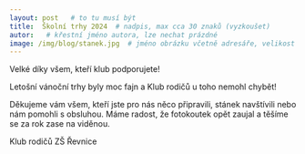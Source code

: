 ```yaml
---
layout: post   # to tu musí být
title:  Školní trhy 2024  # nadpis, max cca 30 znaků (vyzkoušet)
autor:   # křestní jméno autora, lze nechat prázdné
image: /img/blog/stanek.jpg  # jméno obrázku včetně adresáře, velikost 900x600
---
```

Velké díky všem, kteří klub podporujete!

<!--vice-->

Letošní vánoční trhy byly moc fajn a Klub rodičů u toho nemohl chybět! 

Děkujeme vám všem, kteří jste pro nás něco připravili, stánek navštívili nebo nám pomohli s obsluhou. 
Máme radost, že fotokoutek opět zaujal a těšíme se za rok zase na viděnou.

Klub rodičů ZŠ Řevnice





<!--quote-->

